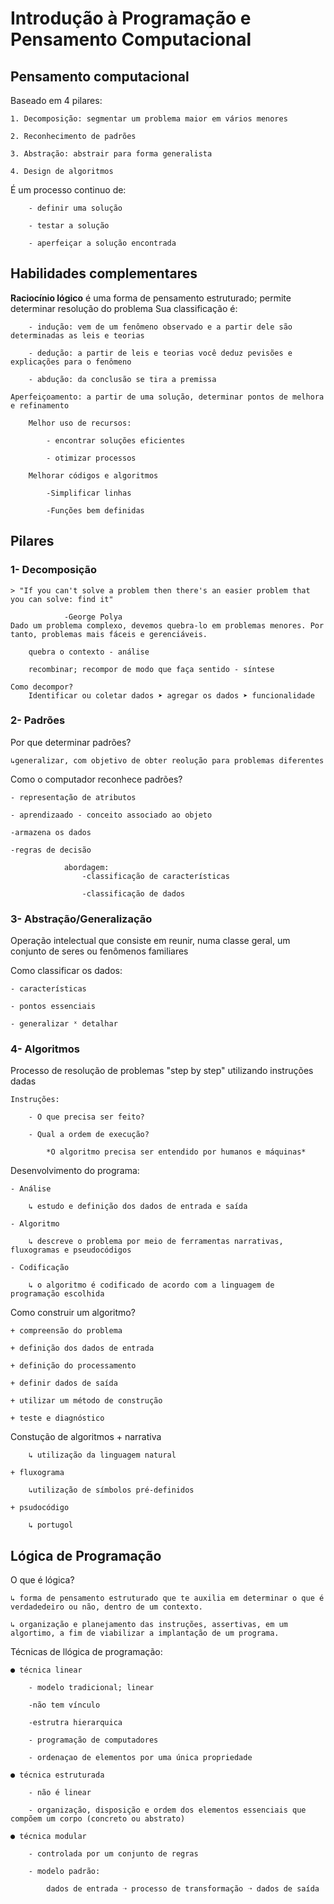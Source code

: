# Introdução à Programação e Pensamento Computacional

## Pensamento computacional

Baseado em 4 pilares:

	1. Decomposição: segmentar um problema maior em vários menores
	
	2. Reconhecimento de padrões
	
	3. Abstração: abstrair para forma generalista
	
	4. Design de algoritmos
	
É um processo continuo de:

		- definir uma solução
		
		- testar a solução
		
		- aperfeiçar a solução encontrada
		

## Habilidades complementares

**Raciocínio lógico** é uma forma de pensamento estruturado; permite determinar resolução do problema
	Sua classificação é:
	
		- indução: vem de um fenômeno observado e a partir dele são determinadas as leis e teorias
		
		- dedução: a partir de leis e teorias você deduz pevisões e explicações para o fenômeno
		
		- abdução: da conclusão se tira a premissa
		
	Aperfeiçoamento: a partir de uma solução, determinar pontos de melhora e refinamento
		
		Melhor uso de recursos:
		
			- encontrar soluções eficientes
		
			- otimizar processos
		
		Melhorar códigos e algoritmos
		
			-Simplificar linhas
			
			-Funções bem definidas

## Pilares

### 1- Decomposição
	> "If you can't solve a problem then there's an easier problem that you can solve: find it"
			
				-George Polya
	Dado um problema complexo, devemos quebra-lo em problemas menores. Por tanto, problemas mais fáceis e gerenciáveis.
		
		quebra o contexto - análise
		
		recombinar; recompor de modo que faça sentido - síntese
		
	Como decompor?
		Identificar ou coletar dados ➤ agregar os dados ➤ funcionalidade
		
### 2- Padrões

Por que determinar padrões?

	↳generalizar, com objetivo de obter reolução para problemas diferentes
	
Como o computador reconhece padrões?

	- representação de atributos
	
	- aprendizaado - conceito associado ao objeto
	
	-armazena os dados
	
	-regras de decisão
			
				abordagem:
					-classificação de características
					
					-classificação de dados
### 3- Abstração/Generalização

Operação intelectual que consiste em reunir, numa classe geral, um conjunto de seres ou fenômenos familiares

Como classificar os dados:

	- características
	
	- pontos essenciais
	
	- generalizar ˣ detalhar
	
### 4- Algoritmos

Processo de resolução de problemas "step by step" utilizando instruções dadas
	
	Instruções:
	
		- O que precisa ser feito?
		
		- Qual a ordem de execução?
		
			*O algoritmo precisa ser entendido por humanos e máquinas*
			
Desenvolvimento do programa:

	- Análise
		
		↳ estudo e definição dos dados de entrada e saída
	
	- Algoritmo
	
		↳ descreve o problema por meio de ferramentas narrativas, fluxogramas e pseudocódigos
		
	- Codificação
		
		↳ o algoritmo é codificado de acordo com a linguagem de programação escolhida
		
Como construir um algoritmo?

	+ compreensão do problema
	
	+ definição dos dados de entrada
	
	+ definição do processamento
	
	+ definir dados de saída
	
	+ utilizar um método de construção
	
	+ teste e diagnóstico
	
Constução de algoritmos
	+ narrativa
	
		↳ utilização da linguagem natural
	
	+ fluxograma
		
		↳utilização de símbolos pré-definidos
		
	+ psudocódigo
		
		↳ portugol

## Lógica de Programação

O que é lógica?
	
	↳ forma de pensamento estruturado que te auxilia em determinar o que é verdadedeiro ou não, dentro de um contexto.
	
	↳ organização e planejamento das instruções, assertivas, em um algortimo, a fim de viabilizar a implantação de um programa.
	
Técnicas de llógica de programação:
	
	● técnica linear
	
		- modelo tradicional; linear
		
		-não tem vínculo
		
		-estrutra hierarquica
		
		- programação de computadores
		
		- ordenaçao de elementos por uma única propriedade
		
	● técnica estruturada
		
		- não é linear 
		
		- organização, disposição e ordem dos elementos essenciais que compõem um corpo (concreto ou abstrato)
		
	● técnica modular
		
		- controlada por um conjunto de regras
		
		- modelo padrão:
			
			dados de entrada ➝ processo de transformação ➝ dados de saída
